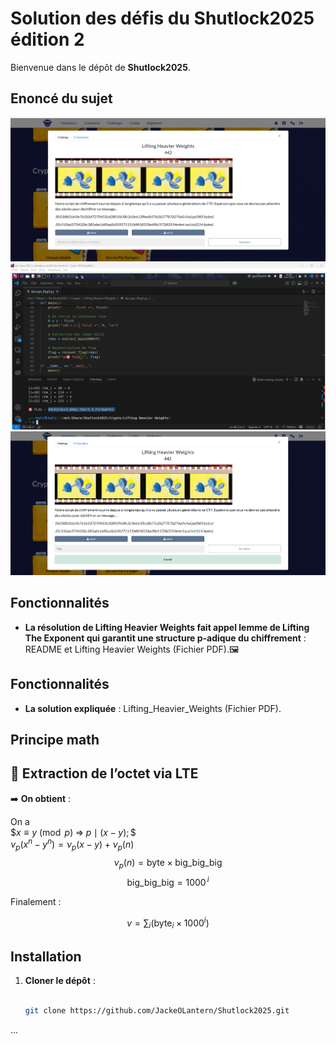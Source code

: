 # Solution des défis du Shutlock2025 édition 2

Bienvenue dans le dépôt de **Shutlock2025**.

## Enoncé du sujet
![image](assets/images/enonce.png)
![image](assets/images/execution.png)
![image](assets/images/solution.png)


## Fonctionnalités

- **La résolution de Lifting Heavier Weights fait appel lemme de Lifting The Exponent qui garantit une structure p-adique du chiffrement** : README et Lifting Heavier Weights (Fichier PDF).🖼️ 

## Fonctionnalités

- **La solution expliquée** : Lifting_Heavier_Weights (Fichier PDF).

## Principe math
## 🧮 Extraction de l’octet via LTE

 

➡️ **On obtient** :

On a  
$$x \equiv y \pmod p \;\Longrightarrow\;p \mid (x-y);\$$  
$\nu_{p}\bigl(x^{n}-y^{n}\bigr)=\nu_{p}(x-y)+\nu_{p}(n)$
$$
\nu_{p}(n)=\text{byte}\times\text{big\_big\_big}
$$
$$
\text{big\_big\_big}=1000^{\,i}
$$

Finalement :

$$
v=\sum_{i}\bigl(\text{byte}_{i}\times1000^{i}\bigr)
$$

## Installation

1. **Cloner le dépôt** :
   ```bash

   git clone https://github.com/JackeOLantern/Shutlock2025.git

...
